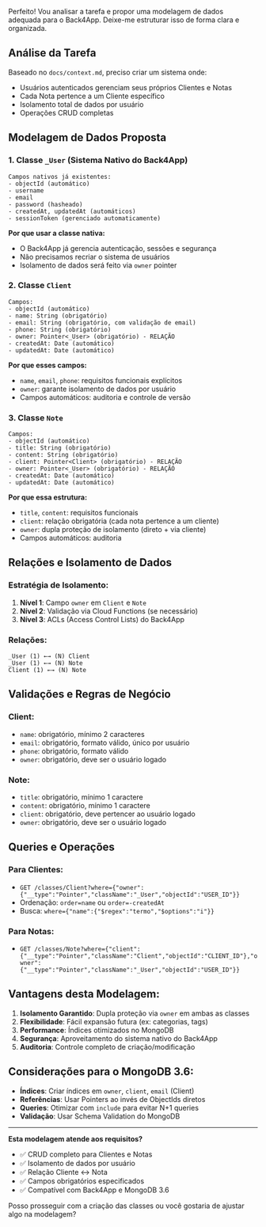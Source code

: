 Perfeito! Vou analisar a tarefa e propor uma modelagem de dados adequada para o Back4App. Deixe-me estruturar isso de forma clara e organizada.

## **Análise da Tarefa**

Baseado no `docs/context.md`, preciso criar um sistema onde:
- Usuários autenticados gerenciam seus próprios Clientes e Notas
- Cada Nota pertence a um Cliente específico
- Isolamento total de dados por usuário
- Operações CRUD completas

## **Modelagem de Dados Proposta**

### **1. Classe `_User` (Sistema Nativo do Back4App)**
```
Campos nativos já existentes:
- objectId (automático)
- username
- email
- password (hasheado)
- createdAt, updatedAt (automáticos)
- sessionToken (gerenciado automaticamente)
```

**Por que usar a classe nativa:**
- O Back4App já gerencia autenticação, sessões e segurança
- Não precisamos recriar o sistema de usuários
- Isolamento de dados será feito via `owner` pointer

### **2. Classe `Client`**
```
Campos:
- objectId (automático)
- name: String (obrigatório)
- email: String (obrigatório, com validação de email)
- phone: String (obrigatório)
- owner: Pointer<_User> (obrigatório) - RELAÇÃO
- createdAt: Date (automático)
- updatedAt: Date (automático)
```

**Por que esses campos:**
- `name`, `email`, `phone`: requisitos funcionais explícitos
- `owner`: garante isolamento de dados por usuário
- Campos automáticos: auditoria e controle de versão

### **3. Classe `Note`**
```
Campos:
- objectId (automático)
- title: String (obrigatório)
- content: String (obrigatório)
- client: Pointer<Client> (obrigatório) - RELAÇÃO
- owner: Pointer<_User> (obrigatório) - RELAÇÃO
- createdAt: Date (automático)
- updatedAt: Date (automático)
```

**Por que essa estrutura:**
- `title`, `content`: requisitos funcionais
- `client`: relação obrigatória (cada nota pertence a um cliente)
- `owner`: dupla proteção de isolamento (direto + via cliente)
- Campos automáticos: auditoria

## **Relações e Isolamento de Dados**

### **Estratégia de Isolamento:**
1. **Nível 1**: Campo `owner` em `Client` e `Note`
2. **Nível 2**: Validação via Cloud Functions (se necessário)
3. **Nível 3**: ACLs (Access Control Lists) do Back4App

### **Relações:**
```
_User (1) ←→ (N) Client
_User (1) ←→ (N) Note
Client (1) ←→ (N) Note
```

## **Validações e Regras de Negócio**

### **Client:**
- `name`: obrigatório, mínimo 2 caracteres
- `email`: obrigatório, formato válido, único por usuário
- `phone`: obrigatório, formato válido
- `owner`: obrigatório, deve ser o usuário logado

### **Note:**
- `title`: obrigatório, mínimo 1 caractere
- `content`: obrigatório, mínimo 1 caractere
- `client`: obrigatório, deve pertencer ao usuário logado
- `owner`: obrigatório, deve ser o usuário logado

## **Queries e Operações**

### **Para Clientes:**
- `GET /classes/Client?where={"owner":{"__type":"Pointer","className":"_User","objectId":"USER_ID"}}`
- Ordenação: `order=name` ou `order=-createdAt`
- Busca: `where={"name":{"$regex":"termo","$options":"i"}}`

### **Para Notas:**
- `GET /classes/Note?where={"client":{"__type":"Pointer","className":"Client","objectId":"CLIENT_ID"},"owner":{"__type":"Pointer","className":"_User","objectId":"USER_ID"}}`

## **Vantagens desta Modelagem:**

1. **Isolamento Garantido**: Dupla proteção via `owner` em ambas as classes
2. **Flexibilidade**: Fácil expansão futura (ex: categorias, tags)
3. **Performance**: Índices otimizados no MongoDB
4. **Segurança**: Aproveitamento do sistema nativo do Back4App
5. **Auditoria**: Controle completo de criação/modificação

## **Considerações para o MongoDB 3.6:**

- **Índices**: Criar índices em `owner`, `client`, `email` (Client)
- **Referências**: Usar Pointers ao invés de ObjectIds diretos
- **Queries**: Otimizar com `include` para evitar N+1 queries
- **Validação**: Usar Schema Validation do MongoDB

---

**Esta modelagem atende aos requisitos?** 
- ✅ CRUD completo para Clientes e Notas
- ✅ Isolamento de dados por usuário
- ✅ Relação Cliente ↔ Nota
- ✅ Campos obrigatórios especificados
- ✅ Compatível com Back4App e MongoDB 3.6

Posso prosseguir com a criação das classes ou você gostaria de ajustar algo na modelagem?